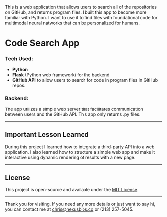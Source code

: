 This is a web application that allows users to search all of the repositories on GitHub, and returns program files. I built this app to become more familiar with Python. I want to use it to find 
files with foundational code for multimodal neural natworks that can be personalized for humans.
# Code Search App

### Tech Used:
- **Python**
- **Flask** (Python web framework) for the backend
- **GitHub API** to allow users to search for code in program files in GitHub repos.

### Backend:
The app utilizes a simple web server that facilitates communication between users and the GitHub API. This app only returns .py files.

---

## Important Lesson Learned

During this project I learned how to integrate a third-party API into a web application. I also learned how to structure a simple web app and make it interactive using dynamic rendering of results with a new page.

---

## License

This project is open-source and available under the [MIT License](LICENSE).

---

Thank you for visiting. If you need any more details or just want to say hi, you can contact me at chris@nexusbios.co or (213) 257-5045.
